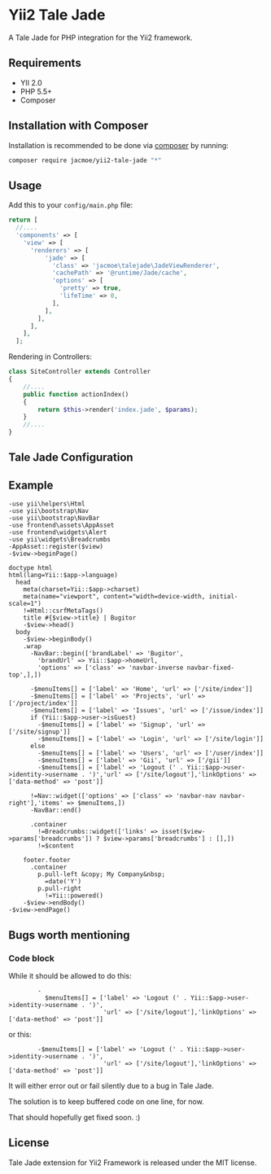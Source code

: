 Yii2 Tale Jade
=========================

A Tale Jade for PHP integration for the Yii2 framework.  


## Requirements

* YII 2.0
* PHP 5.5+
* Composer


## Installation with Composer

Installation is recommended to be done via [composer](https://getcomposer.org) by running:
```bash
composer require jacmoe/yii2-tale-jade "*"
```

## Usage

Add this to your `config/main.php` file:
```php
return [
  //....
  'components' => [
    'view' => [
      'renderers' => [
          'jade' => [
            'class' => 'jacmoe\talejade\JadeViewRenderer',
            'cachePath' => '@runtime/Jade/cache',
            'options' => [
              'pretty' => true,
              'lifeTime' => 0,
            ],
          ],
        ],
      ],
    ],
  ];
```
 
Rendering in Controllers:
```php
class SiteController extends Controller
{
    //....
    public function actionIndex()
    {
        return $this->render('index.jade', $params);
    }
    //....
}
```


## Tale Jade Configuration


## Example

```jade
-use yii\helpers\Html
-use yii\bootstrap\Nav
-use yii\bootstrap\NavBar
-use frontend\assets\AppAsset
-use frontend\widgets\Alert
-use yii\widgets\Breadcrumbs
-AppAsset::register($view)
-$view->beginPage()

doctype html
html(lang=Yii::$app->language)
  head
    meta(charset=Yii::$app->charset)
    meta(name="viewport", content="width=device-width, initial-scale=1")
    !=Html::csrfMetaTags()
    title #{$view->title} | Bugitor
    -$view->head()
  body
    -$view->beginBody()
    .wrap
      -NavBar::begin(['brandLabel' => 'Bugitor',
        'brandUrl' => Yii::$app->homeUrl,
        'options' => ['class' => 'navbar-inverse navbar-fixed-top',],])

      -$menuItems[] = ['label' => 'Home', 'url' => ['/site/index']]
      -$menuItems[] = ['label' => 'Projects', 'url' => ['/project/index']]
      -$menuItems[] = ['label' => 'Issues', 'url' => ['/issue/index']]
      if (Yii::$app->user->isGuest)
        -$menuItems[] = ['label' => 'Signup', 'url' => ['/site/signup']]
        -$menuItems[] = ['label' => 'Login', 'url' => ['/site/login']]
      else
        -$menuItems[] = ['label' => 'Users', 'url' => ['/user/index']]
        -$menuItems[] = ['label' => 'Gii', 'url' => ['/gii']]
        -$menuItems[] = ['label' => 'Logout (' . Yii::$app->user->identity->username . ')','url' => ['/site/logout'],'linkOptions' =>['data-method' => 'post']]

      !=Nav::widget(['options' => ['class' => 'navbar-nav navbar-right'],'items' => $menuItems,])
      -NavBar::end()

      .container
        !=Breadcrumbs::widget(['links' => isset($view->params['breadcrumbs']) ? $view->params['breadcrumbs'] : [],])
        !=$content

    footer.footer
      .container
        p.pull-left &copy; My Company&nbsp;
          =date('Y')
        p.pull-right
          !=Yii::powered()
    -$view->endBody()
-$view->endPage()
```

## Bugs worth mentioning
### Code block
While it should be allowed to do this:

```jade
        -
          $menuItems[] = ['label' => 'Logout (' . Yii::$app->user->identity->username . ')',
                          'url' => ['/site/logout'],'linkOptions' =>['data-method' => 'post']]
```
or this:
```jade
        -$menuItems[] = ['label' => 'Logout (' . Yii::$app->user->identity->username . ')',
                          'url' => ['/site/logout'],'linkOptions' =>['data-method' => 'post']]
```
It will either error out or fail silently due to a bug in Tale Jade.

The solution is to keep buffered code on one line, for now.

That should hopefully get fixed soon. :)

## License

Tale Jade extension for Yii2 Framework is released under the MIT license.